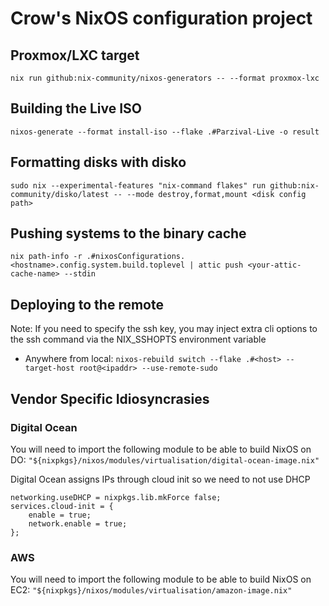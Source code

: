 # Crow's NixOS configuration project

## Proxmox/LXC target

`nix run github:nix-community/nixos-generators -- --format proxmox-lxc`

## Building the Live ISO

`nixos-generate --format install-iso --flake .#Parzival-Live -o result`

## Formatting disks with disko

`sudo nix --experimental-features "nix-command flakes" run github:nix-community/disko/latest -- --mode destroy,format,mount <disk config path>`

## Pushing systems to the binary cache

`nix path-info -r .#nixosConfigurations.<hostname>.config.system.build.toplevel | attic push <your-attic-cache-name> --stdin`

## Deploying to the remote

Note: If you need to specify the ssh key, you may inject extra cli options to
the ssh command via the NIX_SSHOPTS environment variable

- Anywhere from local:
  `nixos-rebuild switch --flake .#<host> --target-host root@<ipaddr> --use-remote-sudo`

## Vendor Specific Idiosyncrasies

### Digital Ocean

You will need to import the following module to be able to build NixOS on DO:
`"${nixpkgs}/nixos/modules/virtualisation/digital-ocean-image.nix"`

Digital Ocean assigns IPs through cloud init so we need to not use DHCP

```
networking.useDHCP = nixpkgs.lib.mkForce false;
services.cloud-init = {
    enable = true;
    network.enable = true;
};
```

### AWS

You will need to import the following module to be able to build NixOS on EC2:
`"${nixpkgs}/nixos/modules/virtualisation/amazon-image.nix"`
